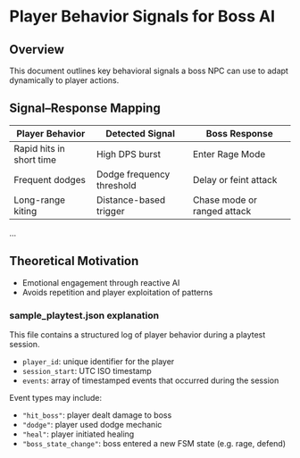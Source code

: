 # Player Behavior Signals for Boss AI

## Overview
This document outlines key behavioral signals a boss NPC can use to adapt dynamically to player actions.

## Signal–Response Mapping
| Player Behavior         | Detected Signal              | Boss Response          |
|-------------------------|------------------------------|------------------------|
| Rapid hits in short time | High DPS burst               | Enter Rage Mode        |
| Frequent dodges         | Dodge frequency threshold    | Delay or feint attack  |
| Long-range kiting       | Distance-based trigger       | Chase mode or ranged attack |
...

## Theoretical Motivation
- Emotional engagement through reactive AI
- Avoids repetition and player exploitation of patterns



### sample_playtest.json explanation

This file contains a structured log of player behavior during a playtest session.

- `player_id`: unique identifier for the player
- `session_start`: UTC ISO timestamp
- `events`: array of timestamped events that occurred during the session

Event types may include:
- `"hit_boss"`: player dealt damage to boss
- `"dodge"`: player used dodge mechanic
- `"heal"`: player initiated healing
- `"boss_state_change"`: boss entered a new FSM state (e.g. rage, defend)
